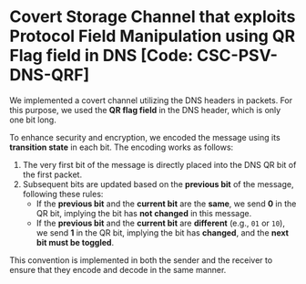 # Covert Storage Channel that exploits Protocol Field Manipulation using QR Flag field in DNS [Code: CSC-PSV-DNS-QRF]

We implemented a covert channel utilizing the DNS headers in packets. For this purpose, we used the **QR flag field** in the DNS header, which is only one bit long. 

To enhance security and encryption, we encoded the message using its **transition state** in each bit. The encoding works as follows:

1. The very first bit of the message is directly placed into the DNS QR bit of the first packet.
2. Subsequent bits are updated based on the **previous bit** of the message, following these rules:
   - If the **previous bit** and the **current bit** are the **same**, we send **0** in the QR bit, implying the bit has **not changed** in this message.
   - If the **previous bit** and the **current bit** are **different** (e.g., `01` or `10`), we send **1** in the QR bit, implying the bit has **changed**, and the **next bit must be toggled**.



This convention is implemented in both the sender and the receiver to ensure that they encode and decode in the same manner.
